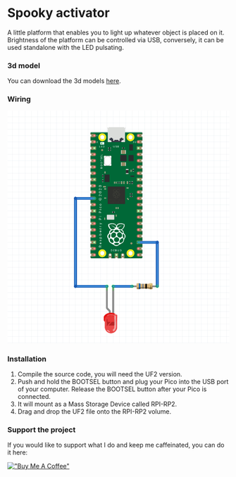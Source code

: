 # Spooky activator
A little platform that enables you to light up whatever object is placed on it.
Brightness of the platform can be controlled via USB, conversely, it can be used standalone with the LED pulsating.

### 3d model
You can download the 3d models [here](https://www.printables.com/model/237721-spooky-activator).

### Wiring
![](docs/wiring.png)

### Installation
1. Compile the source code, you will need the UF2 version.
2. Push and hold the BOOTSEL button and plug your Pico into the USB port of your computer. Release the BOOTSEL button after your Pico is connected.
3. It will mount as a Mass Storage Device called RPI-RP2.
4. Drag and drop the UF2 file onto the RPI-RP2 volume.

### Support the project
If you would like to support what I do and keep me caffeinated, you can do it here:

[!["Buy Me A Coffee"](https://www.buymeacoffee.com/assets/img/custom_images/orange_img.png)](https://www.buymeacoffee.com/drmod)

